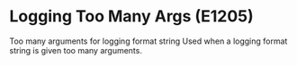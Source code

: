 # Logging Too Many Args (E1205)

Too many arguments for logging format string Used when a logging format
string is given too many arguments.
